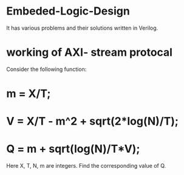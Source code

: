 # Embeded-Logic-Design
It has various problems and their solutions written in Verilog.

# working of AXI- stream protocal

Consider the following function:
# m = X/T;
# V = X/T - m^2 + sqrt(2*log(N)/T);
# Q = m + sqrt(log(N)/T*V);
Here X, T, N, m are integers. Find the corresponding value of Q.
